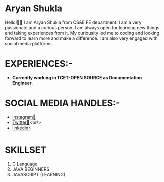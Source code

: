 # Aryan Shukla<br/>
 Hello!👋🏻 I am Aryan Shukla from CS&E FE department. I am  a very passionate and a curious person. I am always open for learning new things and taking experiences from it. My curiousity led me to coding and looking forward  to learn more and make a difference. I am also very engaged with social media platforms.<br/>

# EXPERIENCES:-<br/>
 - **Currently working in TCET-OPEN SOURCE as Documentation Engineer**.

# SOCIAL MEDIA HANDLES:-
 - [instagram🎦](https://www.instagram.com/_aryaaann_/)<br/>
 - [Twitter🐥](https://twitter.com/_aryanshukla_)<br/>
 - [linkedin⚡](https://www.linkedin.com/in/aryan-shukla-480564219/)

# SKILLSET
 1. C Language 
 2. JAVA BEGINNERS 
 3. JAVASCRIPT (LEARNING)




